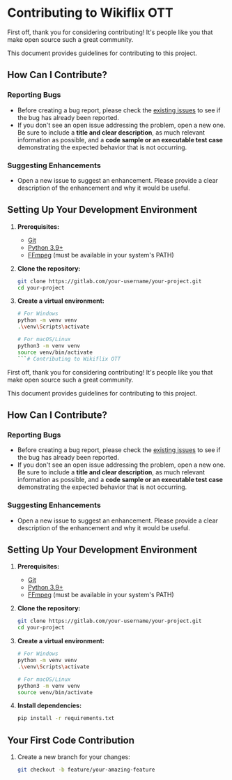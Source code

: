 # Contributing to Wikiflix OTT
First off, thank you for considering contributing! It's people like you that make open source such a great community.

This document provides guidelines for contributing to this project.

## How Can I Contribute?

### Reporting Bugs
- Before creating a bug report, please check the [existing issues](https://code.swecha.org/premk/Wikiflix_OTT/-/issues) to see if the bug has already been reported.
- If you don't see an open issue addressing the problem, open a new one. Be sure to include a **title and clear description**, as much relevant information as possible, and a **code sample or an executable test case** demonstrating the expected behavior that is not occurring.

### Suggesting Enhancements
- Open a new issue to suggest an enhancement. Please provide a clear description of the enhancement and why it would be useful.

## Setting Up Your Development Environment

1.  **Prerequisites:**
    - [Git](https://git-scm.com/)
    - [Python 3.9+](https://www.python.org/)
    - [FFmpeg](https://ffmpeg.org/download.html) (must be available in your system's PATH)

2.  **Clone the repository:**
    ```bash
    git clone https://gitlab.com/your-username/your-project.git
    cd your-project
    ```
3.  **Create a virtual environment:**
    ```bash
    # For Windows
    python -m venv venv
    .\venv\Scripts\activate

    # For macOS/Linux
    python3 -m venv venv
    source venv/bin/activate
    ```# Contributing to Wikiflix OTT

First off, thank you for considering contributing! It's people like you that make open source such a great community.

This document provides guidelines for contributing to this project.

## How Can I Contribute?

### Reporting Bugs
- Before creating a bug report, please check the [existing issues](https://gitlab.com/your-username/your-project/-/issues) to see if the bug has already been reported.
- If you don't see an open issue addressing the problem, open a new one. Be sure to include a **title and clear description**, as much relevant information as possible, and a **code sample or an executable test case** demonstrating the expected behavior that is not occurring.

### Suggesting Enhancements
- Open a new issue to suggest an enhancement. Please provide a clear description of the enhancement and why it would be useful.

## Setting Up Your Development Environment

1.  **Prerequisites:**
    - [Git](https://git-scm.com/)
    - [Python 3.9+](https://www.python.org/)
    - [FFmpeg](https://ffmpeg.org/download.html) (must be available in your system's PATH)

2.  **Clone the repository:**
    ```bash
    git clone https://gitlab.com/your-username/your-project.git
    cd your-project
    ```

3.  **Create a virtual environment:**
    ```bash
    # For Windows
    python -m venv venv
    .\venv\Scripts\activate

    # For macOS/Linux
    python3 -m venv venv
    source venv/bin/activate
    ```

4.  **Install dependencies:**
    ```bash
    pip install -r requirements.txt
    ```
## Your First Code Contribution

1.  Create a new branch for your changes:
    ```bash
    git checkout -b feature/your-amazing-feature
    ```
